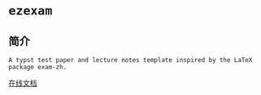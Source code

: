# `ezexam`
## 简介
`A typst test paper and lecture notes template inspired by the LaTeX package exam-zh.`

[在线文档](https://ezexam.pages.dev/)
